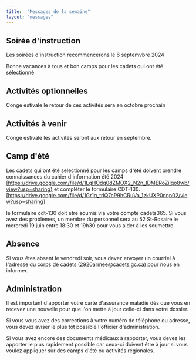 ```yaml
---
title:  "Messages de la semaine"
layout: "messages"
---
```

 
## Soirée d'instruction 

Les soirées d'instruction recommencerons le 6 septemvbre 2024

Bonne vacances à tous et bon camps pour les cadets qui ont été sélectionné

## Activités optionnelles

Congé estivale le retour de ces activités sera en octobre prochain

## Activités à venir

Congé estivale les activités seront aux retour en septembre.

## Camp d'été

Les cadets qui ont été selectionné pour les camps d'été doivent prendre connaissances du cahier d'information été 2024 [https://drive.google.com/file/d/1LqHOdq0dZMOX2_N2n_IDMERoZiIqo8wb/view?usp=sharing} et compléter le formulaire CDT-130.[https://drive.google.com/file/d/1Gr1q_trlQ7cP9hCRuVa_1zkUXP0nnp02/view?usp=sharing]

le formulaire cdt-130 doit etre soumis via votre compte cadets365.  Si vous avez des problèmes, un membre du personnel sera au 52 St-Rosaire le mercredi 19 juin entre 18:30 et 19h30 pour vous aider à les soumettre


## Absence

Si vous êtes absent le vendredi soir, vous devez envoyer un courriel à l'adresse du corps de cadets (<2920armee@cadets.gc.ca>) pour nous en informer.

## Administration

Il est important d'apporter votre carte d'assurance maladie dès que vous en recevez une nouvelle pour que l'on mette à jour celle-ci dans votre dossier.

Si vous vous avez des corrections à votre numéro de téléphone ou adresse, vous devez aviser le plus tôt possible l'officier d'administration. 

Si vous avez encore des documents médicaux à rapporter, vous devez les apporter le plus rapidement possible car ceux-ci doivent être à jour si vous voulez appliquer sur des camps d'été ou activités régionales.

